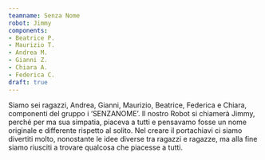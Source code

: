 ```yaml
---
teamname: Senza Nome
robot: Jimmy
components:
- Beatrice P.
- Maurizio T.
- Andrea M.
- Gianni Z.
- Chiara A.
- Federica C.
draft: true
---
```


Siamo sei ragazzi, Andrea, Gianni, Maurizio, Beatrice, Federica e Chiara, componenti del gruppo i ‘SENZANOME’. Il nostro Robot si chiamerà Jimmy, perché per ma sua simpatia, piaceva a tutti e pensavamo fosse un nome originale e differente rispetto al solito. Nel creare il portachiavi ci siamo divertiti molto, nonostante le idee diverse tra ragazzi e ragazze, ma alla fine siamo riusciti a trovare qualcosa che piacesse a tutti.